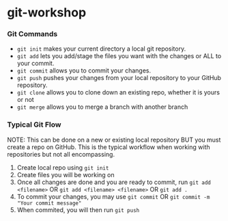# git-workshop

### Git Commands

-  `git init` makes your current directory a local git repository.
-  `git add` lets you add/stage the files you want with the changes or ALL to your commit.
-  `git commit` allows you to commit your changes.
-  `git push` pushes your changes from your local repository to your GitHub repository.
-  `git clone` allows you to clone down an existing repo, whether it is yours or not
-  `git merge` allows you to merge a branch with another branch

### Typical Git Flow

NOTE: This can be done on a new or existing local repository BUT you must create a repo on GitHub.
This is the typical workflow when working with repositories but not all encompassing.

1. Create local repo using `git init`
2. Create files you will be working on
3. Once all changes are done and you are ready to commit, run `git add <filename>` OR `git add <filename> <filename>` OR `git add .`
4. To commit your changes, you may use `git commit` OR `git commit -m "Your commit message"`
5. When commited, you will then run `git push`
